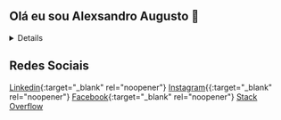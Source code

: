 ## Olá eu sou Alexsandro Augusto  👋

<details>
  <sumary><b> Sobre mim! </b> <i>(Click para saber mais:)</i></sumary>
  <br>
  - 🌱 Eu Estou sempre aprendendo algo novo relacionado a tecnologia.
</details>



## Redes Sociais
[Linkedin](https://www.linkedin.com/in/alexsandroaugusto/){:target="_blank" rel="noopener"} 
[Instagram](https://www.instagram.com/alexsandroaugustoignacio/){{:target="_blank" rel="noopener"} 
[Facebook](https://www.facebook.com/alexsandroaugusto.ignacio){:target="_blank" rel="noopener"} 
[Stack Overflow]()


<!--
**alexaugusto23/alexaugusto23** is a ✨ _special_ ✨ repository because its `README.md` (this file) appears on your GitHub profile.

Here are some ideas to get you started:

- 🔭 I’m currently working on ...
...
- 👯 I’m looking to collaborate on ...
- 🤔 I’m looking for help with ...
- 💬 Ask me about ...
- 📫 How to reach me: ...
- 😄 Pronouns: ...
- ⚡ Fun fact: ...
-->

